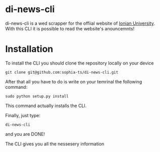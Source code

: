 # di-news-cli

di-news-cli is a wed scrapper for the offiial website of [Ionian University](https://di.ionio.gr/). With this CLI it is possible to read the website's anouncemnts!

# Installation

To install the CLI you should clone the repository locally on your device

`git clone git@github.com:sophia-ts/di-news-cli.git`

After that all you have to do is write on your temrinal the following command: 

`sudo python setup.py install`

This command actually installs the CLI.

Finally, just type:

`di-news-cli`

and you are DONE! 

The CLI gives you all the nessesery information
